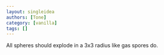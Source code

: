 ```yaml
---
layout: singleidea
authors: [Tone]
category: [vanilla]
tags: []
---
```

All spheres should explode in a 3x3 radius like gas spores do.

